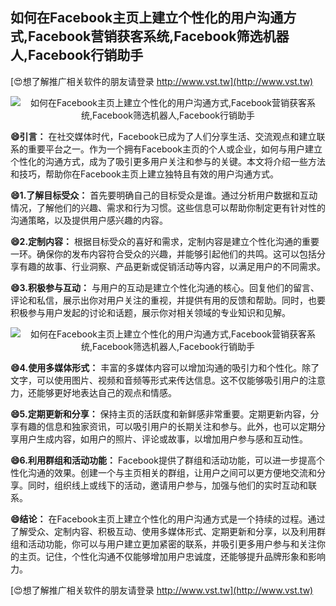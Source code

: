 ## **如何在Facebook主页上建立个性化的用户沟通方式,Facebook营销获客系统,Facebook筛选机器人,Facebook行销助手**

[😍想了解推广相关软件的朋友请登录 http://www.vst.tw](http://www.vst.tw)

 <center><img src="https://vst.tw/MP4/tuiguang/png/0.png" alt="如何在Facebook主页上建立个性化的用户沟通方式,Facebook营销获客系统,Facebook筛选机器人,Facebook行销助手"></center>

**😄引言：**
在社交媒体时代，Facebook已成为了人们分享生活、交流观点和建立联系的重要平台之一。作为一个拥有Facebook主页的个人或企业，如何与用户建立个性化的沟通方式，成为了吸引更多用户关注和参与的关键。本文将介绍一些方法和技巧，帮助你在Facebook主页上建立独特且有效的用户沟通方式。

**😄1.了解目标受众：**
首先要明确自己的目标受众是谁。通过分析用户数据和互动情况，了解他们的兴趣、需求和行为习惯。这些信息可以帮助你制定更有针对性的沟通策略，以及提供用户感兴趣的内容。

**😄2.定制内容：**
根据目标受众的喜好和需求，定制内容是建立个性化沟通的重要一环。确保你的发布内容符合受众的兴趣，并能够引起他们的共鸣。这可以包括分享有趣的故事、行业洞察、产品更新或促销活动等内容，以满足用户的不同需求。

**😄3.积极参与互动：**
与用户的互动是建立个性化沟通的核心。回复他们的留言、评论和私信，展示出你对用户关注的重视，并提供有用的反馈和帮助。同时，也要积极参与用户发起的讨论和话题，展示你对相关领域的专业知识和见解。

 <center><img src="https://vst.tw/MP4/tuiguang/png/5.png" alt="如何在Facebook主页上建立个性化的用户沟通方式,Facebook营销获客系统,Facebook筛选机器人,Facebook行销助手"></center>

**😄4.使用多媒体形式：**
丰富的多媒体内容可以增加沟通的吸引力和个性化。除了文字，可以使用图片、视频和音频等形式来传达信息。这不仅能够吸引用户的注意力，还能够更好地表达自己的观点和情感。

**😄5.定期更新和分享：**
保持主页的活跃度和新鲜感非常重要。定期更新内容，分享有趣的信息和独家资讯，可以吸引用户的长期关注和参与。此外，也可以定期分享用户生成内容，如用户的照片、评论或故事，以增加用户参与感和互动性。

**😄6.利用群组和活动功能：**
Facebook提供了群组和活动功能，可以进一步提高个性化沟通的效果。创建一个与主页相关的群组，让用户之间可以更方便地交流和分享。同时，组织线上或线下的活动，邀请用户参与，加强与他们的实时互动和联系。

**😄结论：**
在Facebook主页上建立个性化的用户沟通方式是一个持续的过程。通过了解受众、定制内容、积极互动、使用多媒体形式、定期更新和分享，以及利用群组和活动功能，你可以与用户建立更加紧密的联系，并吸引更多用户参与和关注你的主页。记住，个性化沟通不仅能够增加用户忠诚度，还能够提升品牌形象和影响力。

[😍想了解推广相关软件的朋友请登录 http://www.vst.tw](http://www.vst.tw)



